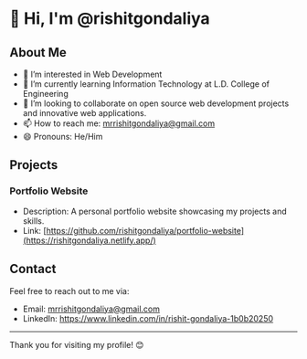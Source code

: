 # 👋 Hi, I'm @rishitgondaliya

## About Me

- 👀 I’m interested in Web Development
- 🌱 I’m currently learning Information Technology at L.D. College of Engineering
- 💞️ I’m looking to collaborate on open source web development projects and innovative web applications.
- 📫 How to reach me: mrrishitgondaliya@gmail.com
- 😄 Pronouns: He/Him


## Projects

### Portfolio Website
- Description: A personal portfolio website showcasing my projects and skills.
- Link: [https://github.com/rishitgondaliya/portfolio-website](https://rishitgondaliya.netlify.app/)

## Contact

Feel free to reach out to me via:
- Email: mrrishitgondaliya@gmail.com
- LinkedIn: https://www.linkedin.com/in/rishit-gondaliya-1b0b20250

---

Thank you for visiting my profile! 😊
